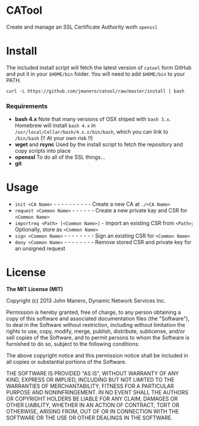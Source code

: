 CATool
======
Create and manage an SSL Certificate Authority woth `openssl`

# Install
The included install script will fetch the latest version of `catool` form GitHub
and put it in your `$HOME/bin` folder. You will need to add `$HOME/bin` to your PATH.

```
curl -L https://github.com/jmanero/catool/raw/master/install | bash
```

### Requirements
* **bash 4.x** Note that many versions of OSX shiped with `bash 3.x`. Homebrew will
install `bash 4.x` in `/usr/local/Cellar/bash/4.x.x/bin/bash`, which you can link to
`/bin/bash` (!! At your own risk !!)
* **wget** and **rsync** Used by the install script to fetch the repository and copy scripts into place
* **openssl** To do all of the SSL things...
* **git**

# Usage
* `init <CA Name>` - - - - - - - - - - Create a new CA at `./<CA Name>`
* `request <Common Name>`  - - - - - - Create a new private kay and CSR for `<Common Name>`
* `importreq <Path> [<Common Name>]` - Import an existing CSR from `<Path>`; Optionally, store as `<Common Name>`
* `sign <Common Name>` - - - - - - - - Sign an existing CSR for `<Common Name>`
* `deny <Common Name>` - - - - - - - - Remove stored CSR and private key for an unsigned request

# License
**The MIT License (MIT)**

Copyright (c) 2013 John Manero, Dynamic Network Services Inc.

Permission is hereby granted, free of charge, to any person obtaining a copy
of this software and associated documentation files (the "Software"), to deal
in the Software without restriction, including without limitation the rights
to use, copy, modify, merge, publish, distribute, sublicense, and/or sell
copies of the Software, and to permit persons to whom the Software is
furnished to do so, subject to the following conditions:

The above copyright notice and this permission notice shall be included in
all copies or substantial portions of the Software.

THE SOFTWARE IS PROVIDED "AS IS", WITHOUT WARRANTY OF ANY KIND, EXPRESS OR
IMPLIED, INCLUDING BUT NOT LIMITED TO THE WARRANTIES OF MERCHANTABILITY,
FITNESS FOR A PARTICULAR PURPOSE AND NONINFRINGEMENT. IN NO EVENT SHALL THE
AUTHORS OR COPYRIGHT HOLDERS BE LIABLE FOR ANY CLAIM, DAMAGES OR OTHER
LIABILITY, WHETHER IN AN ACTION OF CONTRACT, TORT OR OTHERWISE, ARISING FROM,
OUT OF OR IN CONNECTION WITH THE SOFTWARE OR THE USE OR OTHER DEALINGS IN
THE SOFTWARE.

